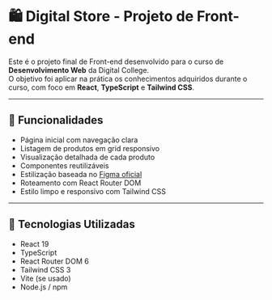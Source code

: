 # 🛍️ Digital Store - Projeto de Front-end

Este é o projeto final de Front-end desenvolvido para o curso de **Desenvolvimento Web** da Digital College.  
O objetivo foi aplicar na prática os conhecimentos adquiridos durante o curso, com foco em **React**, **TypeScript** e **Tailwind CSS**.

---

## 📌 Funcionalidades

- Página inicial com navegação clara
- Listagem de produtos em grid responsivo
- Visualização detalhada de cada produto
- Componentes reutilizáveis
- Estilização baseada no [Figma oficial](https://www.figma.com/design/cfb4F7ZXMFQmvmTn3PKI4z/DRIP-STORE---DIGITAL-COLLEGE?node-id=22-30)
- Roteamento com React Router DOM
- Estilo limpo e responsivo com Tailwind CSS

---

## 🧪 Tecnologias Utilizadas

- React 19
- TypeScript
- React Router DOM 6
- Tailwind CSS 3
- Vite (se usado)
- Node.js / npm
